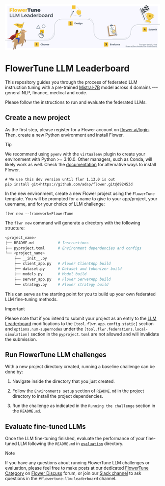 [![FlowerTune LLM Leaderboard](_static/flower_llm.png)](https://flower.ai/benchmarks/llm-leaderboard)

# FlowerTune LLM Leaderboard

This repository guides you through the process of federated LLM instruction tuning with a
pre-trained [Mistral-7B](https://huggingface.co/mistralai/Mistral-7B-v0.3) model across 4 domains --- general NLP, finance, medical and code.

Please follow the instructions to run and evaluate the federated LLMs.

## Create a new project

As the first step, please register for a Flower account on [flower.ai/login](https://flower.ai/login).
Then, create a new Python environment and install Flower. 

> [!TIP]
> We recommend using `pyenv` with the `virtualenv` plugin to create your environment with Python >= 3.10.0. Other managers, such as Conda, will likely work as well. Check the [documentation](https://flower.ai/docs/framework/how-to-install-flower.html) for alternative ways to install Flower.

```shell
# We use this dev version until flwr 1.13.0 is out
pip install git+https://github.com/adap/flower.git@d92453d
```

In the new environment, create a new Flower project using the `FlowerTune` template. You will be prompted for a name to give to your app/project, your username, and for your choice of LLM challenge:
```shell
flwr new --framework=FlowerTune
```

The `flwr new` command will generate a directory with the following structure:

```bash
<project_name>
├── README.md           # Instructions
├── pyproject.toml      # Environment dependencies and configs
└── <project_name>
    ├── __init__.py
    ├── client_app.py   # Flower ClientApp build
    ├── dataset.py      # Dataset and tokenizer build
    ├── models.py       # Model build
    ├── server_app.py   # Flower ServerApp build
    └── strategy.py     # Flower strategy build
```

This can serve as the starting point for you to build up your own federated LLM fine-tuning methods.

> [!IMPORTANT]
> Please note that if you intend to submit your project as an entry to the [LLM Leaderboard](https://flower.ai/benchmarks/llm-leaderboard) modifications to the `[tool.flwr.app.config.static]` section and `options.num-supernodes` under the `[tool.flwr.federations.local-simulation]` section in the `pyproject.toml` are not allowed and will invalidate the submission.


## Run FlowerTune LLM challenges

With a new project directory created, running a baseline challenge can be done by:

1. Navigate inside the directory that you just created.


2. Follow the `Environments setup` section of `README.md` in the project directory to install the project dependencies.


3. Run the challenge as indicated in the `Running the challenge` section in the `README.md`.

## Evaluate fine-tuned LLMs

Once the LLM fine-tuning finished, evaluate the performance of your fine-tuned LLM
following the `README.md` in [`evaluation`](https://github.com/adap/flower/tree/main/benchmarks/flowertune-llm/evaluation) directory.


> [!NOTE]
> If you have any questions about running FlowerTune LLM challenges or evaluation, please feel free to make posts at our dedicated [FlowerTune Category](https://discuss.flower.ai/c/flowertune-llm-leaderboard/) on [Flower Discuss](https://discuss.flower.ai) forum, 
or join our [Slack channel](https://flower.ai/join-slack/) to ask questions in the `#flowertune-llm-leaderboard` channel.
